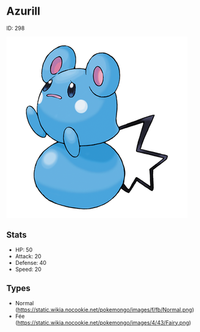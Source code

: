 # Azurill


ID: 298

![](https://raw.githubusercontent.com/PokeAPI/sprites/master/sprites/pokemon/other/official-artwork/298.png "Azurill")

## Stats


 - HP: 50
 - Attack: 20
 - Defense: 40
 - Speed: 20

## Types


 - Normal (https://static.wikia.nocookie.net/pokemongo/images/f/fb/Normal.png)
 - Fée (https://static.wikia.nocookie.net/pokemongo/images/4/43/Fairy.png)
